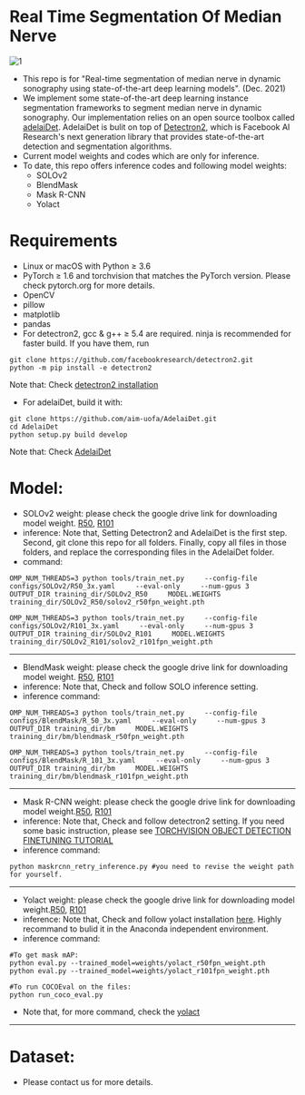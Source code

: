 # Real Time Segmentation Of Median Nerve
![1](real_time_seg_MN/seg_result.png)
- This repo is for "Real-time segmentation of median nerve in dynamic sonography using state-of-the-art deep learning models". (Dec. 2021) 
- We implement some state-of-the-art deep learning instance segmentation frameworks to segment median nerve in dynamic sonography. Our implementation relies on an open source toolbox called [adelaiDet](https://github.com/aim-uofa/AdelaiDet). AdelaiDet is bulit on top of [Detectron2](https://github.com/facebookresearch/detectron2/tree/d4412c7070b28e50037b3797de8a579afd008b2b), which is Facebook AI Research's next generation library that provides state-of-the-art detection and segmentation algorithms.
- Current model weights and codes which are only for inference.
- To date, this repo offers inference codes and following model weights:
  - SOLOv2
  - BlendMask
  - Mask R-CNN
  - Yolact
# Requirements
- Linux or macOS with Python ≥ 3.6
- PyTorch ≥ 1.6 and torchvision that matches the PyTorch version. Please check pytorch.org for more details.
- OpenCV
- pillow
- matplotlib
- pandas
- For detectron2, gcc & g++ ≥ 5.4 are required. ninja is recommended for faster build. If you have them, run
```
git clone https://github.com/facebookresearch/detectron2.git
python -m pip install -e detectron2
```
Note that: Check [detectron2 installation](https://github.com/facebookresearch/detectron2/blob/d4412c7070b28e50037b3797de8a579afd008b2b/INSTALL.md)
- For adelaiDet, build it with:
```
git clone https://github.com/aim-uofa/AdelaiDet.git
cd AdelaiDet
python setup.py build develop
```
Note that: Check [AdelaiDet](https://github.com/aim-uofa/AdelaiDet)

# Model:
- SOLOv2 weight: please check the google drive link for downloading model weight. [R50](https://drive.google.com/file/d/1mX8u2wBSoMSJCZvEChtTVoQvL9Wioi1T/view?usp=share_link), [R101](https://drive.google.com/file/d/1uqVj_jgPrtwRbr46ecl8ThV9AwaChU6w/view?usp=share_link)
- inference: Note that, Setting Detectron2 and AdelaiDet is the first step. Second, git clone this repo for all folders. Finally, copy all files in those folders, and replace the corresponding files in the AdelaiDet folder. 
- command:
```
OMP_NUM_THREADS=3 python tools/train_net.py     --config-file configs/SOLOv2/R50_3x.yaml     --eval-only     --num-gpus 3     OUTPUT_DIR training_dir/SOLOv2_R50     MODEL.WEIGHTS training_dir/SOLOv2_R50/solov2_r50fpn_weight.pth
```
```
OMP_NUM_THREADS=3 python tools/train_net.py     --config-file configs/SOLOv2/R101_3x.yaml     --eval-only     --num-gpus 3     OUTPUT_DIR training_dir/SOLOv2_R101     MODEL.WEIGHTS training_dir/SOLOv2_R101/solov2_r101fpn_weight.pth
```
----------------------------------------
- BlendMask weight: please check the google drive link for downloading model weight. [R50](https://drive.google.com/file/d/12QMHhyuvWfei1K6qDwB9_Cuey6AQKjtB/view?usp=share_link), [R101](https://drive.google.com/file/d/1cDVs-BGCcV1FyzW5rI1G-VAVb7m2cuVy/view?usp=sharing)
- inference: Note that, Check and follow SOLO inference setting. 
- inference command:
```
OMP_NUM_THREADS=3 python tools/train_net.py     --config-file configs/BlendMask/R_50_3x.yaml     --eval-only     --num-gpus 3     OUTPUT_DIR training_dir/bm     MODEL.WEIGHTS training_dir/bm/blendmask_r50fpn_weight.pth
```
```
OMP_NUM_THREADS=3 python tools/train_net.py     --config-file configs/BlendMask/R_101_3x.yaml     --eval-only     --num-gpus 3     OUTPUT_DIR training_dir/bm     MODEL.WEIGHTS training_dir/bm/blendmask_r101fpn_weight.pth
```
----------------------------------------
- Mask R-CNN weight: please check the google drive link for downloading model weight.[R50](https://drive.google.com/file/d/1QvKdyroyDQE7rWSlgGtUxWMtMjUWgonQ/view?usp=share_link), [R101](https://drive.google.com/file/d/1RH3y7w-bj3aiRpM_o95DfwapcEnPwabU/view?usp=share_link)
- inference: Note that, Check and follow detectron2 setting. If you need some basic instruction, please see [TORCHVISION OBJECT DETECTION FINETUNING TUTORIAL](https://pytorch.org/tutorials/intermediate/torchvision_tutorial.html)
- inference command:
```
python maskrcnn_retry_inference.py #you need to revise the weight path for yourself.
```
----------------------------------------
- Yolact weight: please check the google drive link for downloading model weight.[R50](https://drive.google.com/file/d/1BBpWsUPnHUslAzarXchoTv0C4_me_mKi/view?usp=share_link), [R101](https://drive.google.com/file/d/1yoJREwB-el30tQsOfWbIS39DnN6H0Nb0/view?usp=share_link)
- inference: Note that, Check and follow yolact installation [here](https://github.com/dbolya/yolact). Highly recommand to bulid it in the Anaconda independent environment.
- inference command:
```
#To get mask mAP:
python eval.py --trained_model=weights/yolact_r50fpn_weight.pth
python eval.py --trained_model=weights/yolact_r101fpn_weight.pth

#To run COCOEval on the files:
python run_coco_eval.py
```
- Note that, for more command, check the [yolact](https://github.com/dbolya/yolact)
----------------------------------------

# Dataset: 
- Please contact us for more details.
